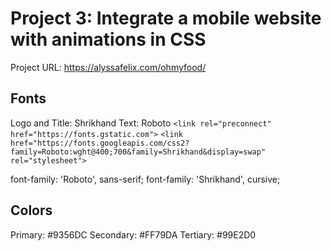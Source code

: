 # Project 3: Integrate a mobile website with animations in CSS
Project URL: https://alyssafelix.com/ohmyfood/


## Fonts
Logo and Title: Shrikhand
Text:           Roboto
`<link rel="preconnect" href="https://fonts.gstatic.com">`
`<link href="https://fonts.googleapis.com/css2?family=Roboto:wght@400;700&family=Shrikhand&display=swap" rel="stylesheet">`

font-family: 'Roboto', sans-serif;
font-family: 'Shrikhand', cursive;


## Colors
Primary:   #9356DC
Secondary: #FF79DA
Tertiary:  #99E2D0
